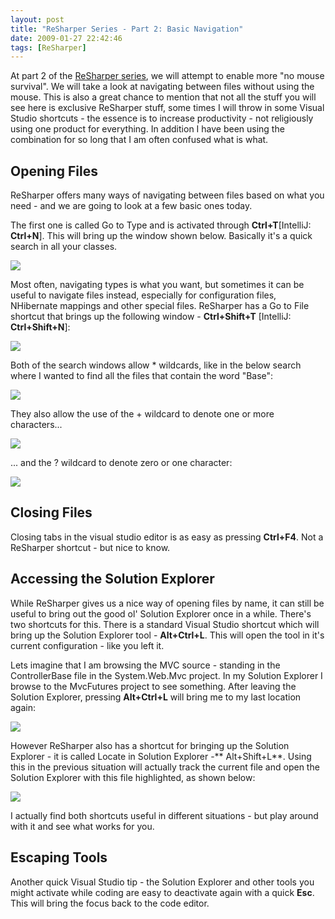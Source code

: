 ```yaml
---
layout: post
title: "ReSharper Series - Part 2: Basic Navigation"
date: 2009-01-27 22:42:46
tags: [ReSharper]
---
```


At part 2 of the [ReSharper series](/2009/01/10/resharper-series/), we will attempt to enable more "no mouse survival". We will take a look at navigating between files without using the mouse. This is also a great chance to mention that not all the stuff you will see here is exclusive ReSharper stuff, some times I will throw in some Visual Studio shortcuts - the essence is to increase productivity - not religiously using one product for everything. In addition I have been using the combination for so long that I am often confused what is what.
 
## Opening Files
 
ReSharper offers many ways of navigating between files based on what you need - and we are going to look at a few basic ones today. 
 
The first one is called Go to Type and is activated through **Ctrl+T**[IntelliJ: **Ctrl+N**]. This will bring up the window shown below. Basically it's a quick search in all your classes.
 
<img src="/WindowsLiveWriter/ReSharperEventDay2_A25E/image_thumb_4.png" /> 
 
Most often, navigating types is what you want, but sometimes it can be useful to navigate files instead, especially for configuration files, NHibernate mappings and other special files. ReSharper has a Go to File shortcut that brings up the following window - **Ctrl+Shift+T** [IntelliJ: **Ctrl+Shift+N**]:
 
<img src="/WindowsLiveWriter/ReSharperEventDay2_A25E/image_thumb.png" /> 
 
Both of the search windows allow * wildcards, like in the below search where I wanted to find all the files that contain the word "Base":
 
<img src="/WindowsLiveWriter/ReSharperEventDay2_A25E/image_thumb_1.png" /> 
 
They also allow the use of the + wildcard to denote one or more characters...
 
<img src="/WindowsLiveWriter/ReSharperEventDay2_A25E/image_thumb_5.png" />
 
... and the ? wildcard to denote zero or one character: 
 
<img src="/WindowsLiveWriter/ReSharperEventDay2_A25E/image_thumb_6.png" /> 
 
## Closing Files
 
Closing tabs in the visual studio editor is as easy as pressing **Ctrl+F4**. Not a ReSharper shortcut - but nice to know.
 
## Accessing the Solution Explorer
 
While ReSharper gives us a nice way of opening files by name, it can still be useful to bring out the good ol' Solution Explorer once in a while. There's two shortcuts for this. There is a standard Visual Studio shortcut which will bring up the Solution Explorer tool - **Alt+Ctrl+L**. This will open the tool in it's current configuration - like you left it. 
 
Lets imagine that I am browsing the MVC source - standing in the ControllerBase file in the System.Web.Mvc project. In my Solution Explorer I browse to the MvcFutures project to see something. After leaving the Solution Explorer, pressing **Alt+Ctrl+L** will bring me to my last location again:
 
<img src="/WindowsLiveWriter/ReSharperEventDay2_A25E/image_thumb_2.png" /> 
 
However ReSharper also has a shortcut for bringing up the Solution Explorer - it is called Locate in Solution Explorer -** Alt+Shift+L**. Using this in the previous situation will actually track the current file and open the Solution Explorer with this file highlighted, as shown below:
 
<img src="/WindowsLiveWriter/ReSharperEventDay2_A25E/image_thumb_3.png" /> 
 
I actually find both shortcuts useful in different situations - but play around with it and see what works for you. 
 
## Escaping Tools
 
Another quick Visual Studio tip - the Solution Explorer and other tools you might activate while coding are easy to deactivate again with a quick **Esc**. This will bring the focus back to the code editor.
